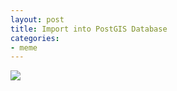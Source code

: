 ```yaml
---
layout: post
title: Import into PostGIS Database
categories:
- meme
---
```


![](http://i.imgur.com/Hro7gQj.jpg)
